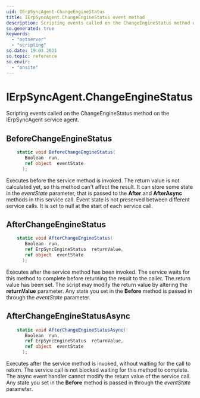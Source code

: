 ```yaml
---
uid: IErpSyncAgent-ChangeEngineStatus
title: IErpSyncAgent.ChangeEngineStatus event method
description: Scripting events called on the ChangeEngineStatus method on the IErpSyncAgent service agent.
so.generated: true
keywords:
  - "netserver"
  - "scripting"
so.date: 19.03.2021
so.topic: reference
so.envir:
  - "onsite"
---
```

# IErpSyncAgent.ChangeEngineStatus

Scripting events called on the <see cref='M:SuperOffice.CRM.Services.IErpSyncAgent.ChangeEngineStatus'>ChangeEngineStatus</see> method on the <see cref='IErpSyncAgent'>IErpSyncAgent</see>  service agent.

## BeforeChangeEngineStatus
```cs
    static void BeforeChangeEngineStatus(
       Boolean  run,
       ref object  eventState
      );
```
Executes before the service method is invoked.
The return value is not calculated yet, so this method can't affect the result.
It can store some state in the *eventState* parameter, that is passed to the **After** and **AfterAsync** methods in this service call.
Event state is not preserved between different service calls. It is set to null at the start of each service call.
## AfterChangeEngineStatus
```cs
    static void AfterChangeEngineStatus(
       Boolean  run,
       ref ErpSyncEngineStatus  returnValue,
       ref object  eventState
      );
```
Executes after the service method has been invoked. The service waits for this method to complete before returning the result to the caller.
The return value has been set. The script may modify the return value by altering the **returnValue** parameter.
Any state you set in the **Before** method is passed in through the *eventState* parameter.
## AfterChangeEngineStatusAsync
```cs
    static void AfterChangeEngineStatusAsync(
       Boolean  run,
       ref ErpSyncEngineStatus  returnValue,
       ref object  eventState
      );
```
Executes after the service method is invoked, without waiting for the call to return.
The service call is not blocked waiting for this method to complete.
The async event handler cannot modify the return value of the service call.
Any state you set in the **Before** method is passed in through the *eventState* parameter.

